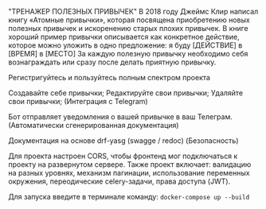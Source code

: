 "ТРЕНАЖЕР ПОЛЕЗНЫХ ПРИВЫЧЕК" В 2018 году Джеймс Клир написал книгу «Атомные привычки», которая посвящена приобретению новых полезных привычек и искоренению старых плохих привычек. В книге хороший пример привычки описывается как конкретное действие, которое можно уложить в одно предложение: я буду [ДЕЙСТВИЕ] в [ВРЕМЯ] в [МЕСТО] За каждую полезную привычку необходимо себя вознаграждать или сразу после делать приятную привычку.


Регистригуйтесь и пользуйтесь полным спектром проекта


Создавайте себе привычки;
Редактируйте свои привычки;
Удаляйте свои привычки;
(Интеграция с Telegram)

Бот отправляет уведомления о вашей привычке в ваш Телеграм.
(Автоматически сгенерированная документация)

Документация на основе drf-yasg (swagge / redoc)
(Безопасность)

Для проекта настроен CORS, чтобы фронтенд мог подключаться к проекту на развернутом сервере.
Также проект включает: валидацию на разных уровнях, механизм пагинации, использование переменных окружения, переодические celery-задачи, права доступа (JWT).

Для запуска введите в терминале команду: `docker-compose up --build`


